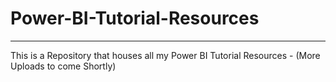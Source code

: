 # Power-BI-Tutorial-Resources






----
This is a Repository that houses all my Power BI Tutorial Resources - (More Uploads to come Shortly)

